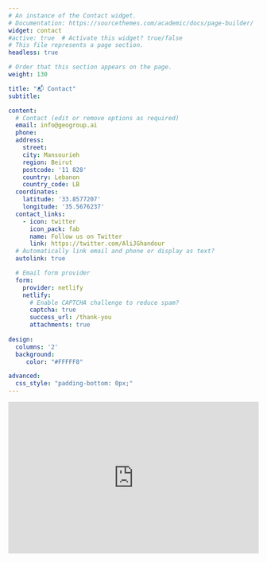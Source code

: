 ```yaml
---
# An instance of the Contact widget.
# Documentation: https://sourcethemes.com/academic/docs/page-builder/
widget: contact
#active: true  # Activate this widget? true/false
# This file represents a page section.
headless: true

# Order that this section appears on the page.
weight: 130

title: "📬 Contact"
subtitle:

content:
  # Contact (edit or remove options as required)
  email: info@geogroup.ai
  phone:
  address:
    street:
    city: Mansourieh
    region: Beirut
    postcode: '11 828'
    country: Lebanon
    country_code: LB
  coordinates:
    latitude: '33.8577207'
    longitude: '35.5676237'
  contact_links:
    - icon: twitter
      icon_pack: fab
      name: Follow us on Twitter
      link: https://twitter.com/AliJGhandour
  # Automatically link email and phone or display as text?
  autolink: true

  # Email form provider
  form:
    provider: netlify
    netlify:
      # Enable CAPTCHA challenge to reduce spam?
      captcha: true
      success_url: /thank-you
      attachments: true
  
design:
  columns: '2'
  background:
     color: "#FFFFF8"

advanced:
  css_style: "padding-bottom: 0px;"	
---
```


<iframe width="540" height="305" src="https://14acb9c5.sibforms.com/serve/MUIEAKiwdrwIuou_sso7Ta7l4RSeUND9SSFD_AnP2ZIOwfoQHzJi963reGpZSViEvlHbnxUQCd1IkU3mXpSGRmwwZLgvVYk4q4wEuqvkI5DRAwCKJhwVz5BOSl1ARx8TDl3ETynBLnIXOwqC2J9Da5tarVaraRSHomzJBDcUB5pDDdbKErQxmLpHieeYaevUY-PG6vEhqnip_fwP" frameborder="0" scrolling="auto" allowfullscreen style="display: block;margin-left: auto;margin-right: auto;max-width: 100%;"></iframe>
